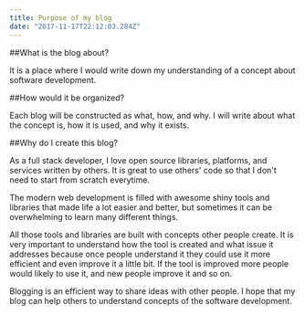 ```yaml
---
title: Purpose of my blog
date: "2017-11-17T22:12:03.284Z"
---
```


##What is the blog about?

It is a place where I would write down my understanding of a concept about software development.

##How would it be organized?

Each blog will be constructed as what, how, and why. I will write about what the concept is, how it is used, and why it exists.

##Why do I create this blog?

As a full stack developer, I love open source libraries, platforms, and services written by others. It is great to use others' code so that I don't need to start from scratch everytime.

The modern web development is filled with awesome shiny tools and libraries that made life a lot easier and better, but sometimes it can be overwhelming to learn many different things.

All those tools and libraries are built with concepts other people create. It is very important to understand how the tool is created and what issue it addresses because once people understand it they could use it more efficient and even improve it a little bit. If the tool is improved more people would likely to use it, and new people improve it and so on.

Blogging is an efficient way to share ideas with other people. I hope that my blog can help others to understand concepts of the software development.
